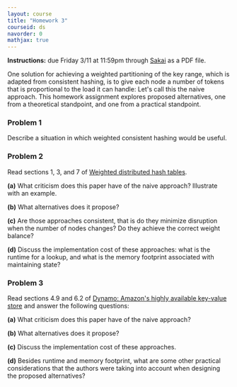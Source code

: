 ```yaml
---
layout: course
title: "Homework 3"
courseid: ds
navorder: 0
mathjax: true
---
```


__Instructions:__ due Friday 3/11 at 11:59pm through [Sakai](http://sakai.claremont.edu) as a PDF file.


One solution for achieving a weighted partitioning of the key range, which is adapted from consistent hashing, is to give each node a number of tokens that is proportional to the load it can handle: Let's call this the naive approach. This homework assignment explores proposed alternatives, one from a theoretical standpoint, and one from a practical standpoint.

### Problem 1

Describe a situation in which weighted consistent hashing would be useful.

### Problem 2
Read sections 1, 3, and 7 of [Weighted distributed hash tables](http://dl.acm.org/citation.cfm?id=1074008).

__(a)__ What criticism does this paper have of the naive approach? Illustrate with an example.

__(b)__ What alternatives does it propose?

__(c)__ Are those approaches consistent, that is do they minimize disruption when the number of nodes changes? Do they achieve the correct weight balance?

__(d)__ Discuss the implementation cost of these approaches: what is the runtime for a lookup, and what is the memory footprint associated with maintaining state?

### Problem 3

Read sections 4.9 and 6.2 of [Dynamo: Amazon's highly available key-value store](http://dl.acm.org/citation.cfm?id=1294281) and answer the following questions:

__(a)__ What criticism does this paper have of the naive approach?

__(b)__ What alternatives does it propose?

__(c)__ Discuss the implementation cost of these approaches.

__(d)__ Besides runtime and memory footprint, what are some other practical considerations that the authors were taking into account when designing the proposed alternatives?
